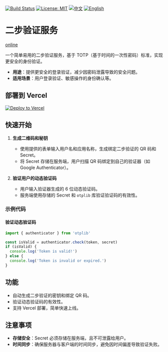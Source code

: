 [![Build Status](https://github.com/DavidKk/vercel-2fa/actions/workflows/coverage.workflow.yml/badge.svg)](https://github.com/DavidKk/vercel-2fa/actions/workflows/coverage.workflow.yml) [![License: MIT](https://img.shields.io/badge/License-MIT-yellow.svg)](https://opensource.org/licenses/MIT) [![中文](https://img.shields.io/badge/%E6%96%87%E6%A1%A3-%E4%B8%AD%E6%96%87-green?style=flat-square&logo=docs)](https://github.com/DavidKk/vercel-2fa/blob/main/README.zh-CN.md) [![English](https://img.shields.io/badge/docs-English-green?style=flat-square&logo=docs)](https://github.com/DavidKk/vercel-2fa/blob/main/README.md)

# 二步验证服务

[online](https://vercel-2fa.vercel.app)

一个简单易用的二步验证服务，基于 TOTP（基于时间的一次性密码）标准，实现更安全的身份验证。

- **用途**：提供更安全的登录验证，减少因密码泄露导致的安全问题。
- **适用场景**：用户登录验证、敏感操作的身份确认等。

## 部署到 Vercel

[![Deploy to Vercel](https://vercel.com/button)](https://vercel.com/new/clone?repository-url=https%3A%2F%2Fgithub.com%2FYourUsername%2Ftwo-factor-auth)

## 快速开始

1. **生成二维码和秘钥**

   - 使用提供的表单输入用户名和应用名称，生成绑定二步验证的 QR 码和 Secret。
   - 将 Secret 存储在服务端，用户扫描 QR 码绑定到自己的验证器（如 Google Authenticator）。

2. **验证用户的动态验证码**
   - 用户输入验证器生成的 6 位动态验证码。
   - 服务端使用存储的 Secret 和 `otplib` 库验证验证码的有效性。

### 示例代码

#### 验证动态验证码

```typescript
import { authenticator } from 'otplib'

const isValid = authenticator.check(token, secret)
if (isValid) {
  console.log('Token is valid!')
} else {
  console.log('Token is invalid or expired.')
}
```

## 功能

- 自动生成二步验证的密钥和绑定 QR 码。
- 验证动态验证码的有效性。
- 支持 Vercel 部署，简单快速上线。

## 注意事项

- **存储安全**：Secret 必须存储在服务端，且不可泄露给用户。
- **时间同步**：确保服务器与客户端的时间同步，避免因时间偏差导致验证失败。

